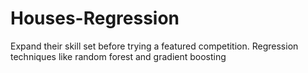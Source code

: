 # Houses-Regression
Expand their skill set before trying a featured competition.  Regression techniques like random forest and gradient boosting
